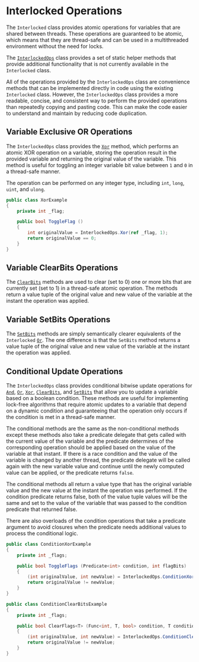 # Interlocked Operations

The `Interlocked` class provides atomic operations for variables that are shared between threads. These operations are guaranteed to be atomic, which means that they are thread-safe and can be used in a multithreaded environment without the need for locks.

The [`InterlockedOps`](xref:KZDev.PerfUtils.InterlockedOps) class provides a set of static helper methods that provide additional functionality that is not currently available in the `Interlocked` class.

All of the operations provided by the `InterlockedOps` class are convenience methods that can be implemented directly in code using the existing `Interlocked` class. However, the `InterlockedOps` class provides a more readable, concise, and consistent way to perform the provided operations than repeatedly copying and pasting code. This can make the code easier to understand and maintain by reducing code duplication.

## Variable Exclusive OR Operations

The `InterlockedOps` class provides the [`Xor`](xref:KZDev.PerfUtils.InterlockedOps.Xor*) method, which performs an atomic XOR operation on a variable, storing the operation result in the provided variable and returning the original value of the variable. This method is useful for toggling an integer variable bit value between `1` and `0` in a thread-safe manner.

The operation can be performed on any integer type, including `int`, `long`, `uint`, and `ulong`.

```csharp
public class XorExample
{
    private int _flag;

    public bool ToggleFlag ()
    {
        int originalValue = InterlockedOps.Xor(ref _flag, 1);
        return originalValue == 0;
    }
}
```

## Variable ClearBits Operations

The [`ClearBits`](xref:KZDev.PerfUtils.InterlockedOps.ClearBits*) methods are used to clear (set to 0) one or more bits that are currently set (set to 1) in a thread-safe atomic operation. The methods return a value tuple of the original value and new value of the variable at the instant the operation was applied.

## Variable SetBits Operations

The [`SetBits`](xref:KZDev.PerfUtils.InterlockedOps.SetBits*) methods are simply semantically clearer equivalents of the `Interlocked` [`Or`](xref:System.Threading.Interlocked.Or*). The one difference is that the `SetBits` method returns a value tuple of the original value and new value of the variable at the instant the operation was applied.

## Conditional Update Operations

The `InterlockedOps` class provides conditional bitwise update operations for [`And`](xref:KZDev.PerfUtils.InterlockedOps.ConditionAnd*), [`Or`](xref:KZDev.PerfUtils.InterlockedOps.ConditionOr*), [`Xor`](xref:KZDev.PerfUtils.InterlockedOps.ConditionXor*), [`ClearBits`](xref:KZDev.PerfUtils.InterlockedOps.ConditionClearBits*), and [`SetBits`](xref:KZDev.PerfUtils.InterlockedOps.ConditionSetBits*) that allow you to update a variable based on a boolean condition. These methods are useful for implementing lock-free algorithms that require atomic updates to a variable that depend on a dynamic condition and guaranteeing that the operation only occurs if the condition is met in a thread-safe manner.

The conditional methods are the same as the non-conditional methods except these methods also take a predicate delegate that gets called with the current value of the variable and the predicate determines of the corresponding operation should be applied based on the value of the variable at that instant. If there is a race condition and the value of the variable is changed by another thread, the predicate delegate will be called again with the new variable value and continue until the newly computed value can be applied, or the predicate returns `false`. 

The conditional methods all return a value type that has the original variable value and the new value at the instant the operation was performed. If the condition predicate returns false, both of the value tuple values will be the same and set to the value of the variable that was passed to the condition predicate that returned false.

There are also overloads of the condition operations that take a predicate argument to avoid closures when the predicate needs additional values to process the conditional logic.

```csharp
public class ConditionXorExample
{
    private int _flags;

    public bool ToggleFlags (Predicate<int> condition, int flagBits)
    {
        (int originalValue, int newValue) = InterlockedOps.ConditionXor(ref _flags, condition, flagBits);
        return originalValue != newValue;
    }
}
```

```csharp
public class ConditionClearBitsExample
{
    private int _flags;

    public bool ClearFlags<T> (Func<int, T, bool> condition, T conditionArgument, int flagBits)
    {
        (int originalValue, int newValue) = InterlockedOps.ConditionClearBits(ref _flags, condition, conditionArgument, flagBits);
        return originalValue != newValue;
    }
}
```
